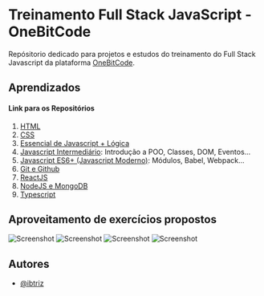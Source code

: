 # Treinamento Full Stack JavaScript - OneBitCode

Repósitorio dedicado para projetos e estudos do treinamento do Full Stack Javascript da plataforma [OneBitCode](https://onebitcode.com/lp/).

## Aprendizados

#### Link para os Repositórios

1. [HTML](https://github.com/ibtriz/Treinamento-JS-OBC/tree/main/HTML)
2. [CSS](https://github.com/ibtriz/Treinamento-JS-OBC/tree/main/CSS)
3. [Essencial de Javascript + Lógica](https://github.com/ibtriz/Treinamento-JS-OBC/tree/main/JavaScript/Essencial)
4. [Javascript Intermediário](https://github.com/ibtriz/Treinamento-JS-OBC/tree/main/JavaScript/Intermedi%C3%A1rio): Introdução a POO, Classes, DOM, Eventos...
5. [Javascript ES6+ (Javascript Moderno)](https://github.com/ibtriz/Treinamento-JS-OBC/tree/main/JavaScript/Javascript%20ES6%2B): Módulos, Babel, Webpack...
6. [Git e Github](https://github.com/ibtriz/Treinamento-JS-OBC/tree/main/Git%20e%20Github)
7. [ReactJS](https://github.com/ibtriz/Treinamento-JS-OBC/tree/main/ReactJS)
8. [NodeJS e MongoDB]()
9. [Typescript]()

## Aproveitamento de exercícios propostos

<img src="https://github.com/ibtriz/Treinamento-JS-OBC/blob/main/Aproveitamento%20de%20exerc%C3%ADcios%20propostos/Captura%20de%20Tela%20(28).png" alt="Screenshot"/>
<img src="https://github.com/ibtriz/Treinamento-JS-OBC/blob/main/Aproveitamento%20de%20exerc%C3%ADcios%20propostos/Captura%20de%20Tela%20(29).png" alt="Screenshot"/>
<img src="https://github.com/ibtriz/Treinamento-JS-OBC/blob/main/Aproveitamento%20de%20exerc%C3%ADcios%20propostos/Captura%20de%20Tela%20(30).png" alt="Screenshot"/>
<img src="https://github.com/ibtriz/Treinamento-JS-OBC/blob/main/Aproveitamento%20de%20exerc%C3%ADcios%20propostos/Captura%20de%20Tela%20(28).png" alt="Screenshot"/>

## Autores

- [@ibtriz](https://www.github.com/ibtriz)

